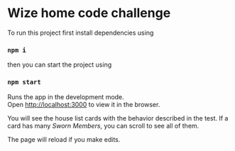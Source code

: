 # Wize home code challenge

To run this project first install dependencies using

### `npm i`

then you can start the project using

### `npm start`

Runs the app in the development mode.\
Open [http://localhost:3000](http://localhost:3000) to view it in the browser.

You will see the house list cards with the behavior described in the test. If a card has many _Sworn Members_, you can scroll to see all of them.

The page will reload if you make edits.
